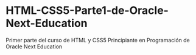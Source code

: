 # HTML-CSS5-Parte1-de-Oracle-Next-Education
Primer parte del curso de HTML y CSS5 Principiante en Programación de Oracle Next Education 
